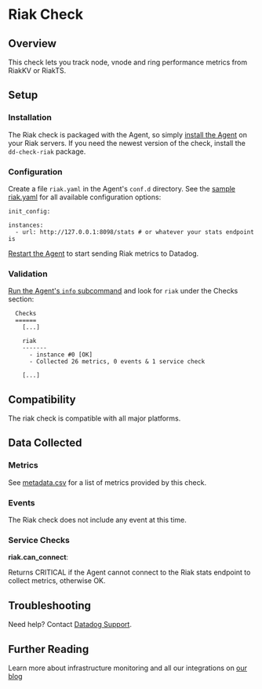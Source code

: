 # Riak Check

## Overview

This check lets you track node, vnode and ring performance metrics from RiakKV or RiakTS.

## Setup
### Installation

The Riak check is packaged with the Agent, so simply [install the Agent](https://app.datadoghq.com/account/settings#agent) on your Riak servers. If you need the newest version of the check, install the `dd-check-riak` package.

### Configuration

Create a file `riak.yaml` in the Agent's `conf.d` directory. See the [sample riak.yaml](https://github.com/DataDog/integrations-core/blob/master/riak/conf.yaml.default) for all available configuration options:

```
init_config:

instances:
  - url: http://127.0.0.1:8098/stats # or whatever your stats endpoint is
```

[Restart the Agent](https://help.datadoghq.com/hc/en-us/articles/203764515-Start-Stop-Restart-the-Datadog-Agent) to start sending Riak metrics to Datadog.

### Validation

[Run the Agent's `info` subcommand](https://help.datadoghq.com/hc/en-us/articles/203764635-Agent-Status-and-Information) and look for `riak` under the Checks section:

```
  Checks
  ======
    [...]

    riak
    -------
      - instance #0 [OK]
      - Collected 26 metrics, 0 events & 1 service check

    [...]
```

## Compatibility

The riak check is compatible with all major platforms.

## Data Collected
### Metrics

See [metadata.csv](https://github.com/DataDog/integrations-core/blob/master/riak/metadata.csv) for a list of metrics provided by this check.

### Events
The Riak check does not include any event at this time.

### Service Checks

**riak.can_connect**:

Returns CRITICAL if the Agent cannot connect to the Riak stats endpoint to collect metrics, otherwise OK.

## Troubleshooting
Need help? Contact [Datadog Support](http://docs.datadoghq.com/help/).

## Further Reading
Learn more about infrastructure monitoring and all our integrations on [our blog](https://www.datadoghq.com/blog/)